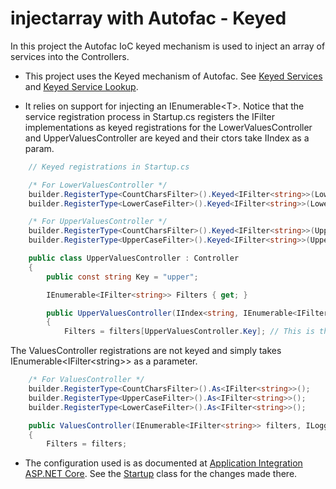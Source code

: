 # injectarray with Autofac - Keyed

In this project the Autofac IoC keyed mechanism is used to inject an array of services into the Controllers.

* This project uses the Keyed mechanism of Autofac.
See [Keyed Services](http://autofac.readthedocs.io/en/latest/advanced/keyed-services.html#keyed-services) and 
[Keyed Service Lookup](http://autofac.readthedocs.io/en/latest/resolve/relationships.html#keyed-service-lookup-iindex-x-b).

* It relies on support for injecting an IEnumerable&lt;T&gt;.
Notice that the service registration process in Startup.cs registers the IFilter implementations as keyed registrations for
the LowerValuesController and UpperValuesController are keyed and their ctors take IIndex as a param.
```cs
    // Keyed registrations in Startup.cs

    /* For LowerValuesController */
    builder.RegisterType<CountCharsFilter>().Keyed<IFilter<string>>(LowerValuesController.Key);
    builder.RegisterType<LowerCaseFilter>().Keyed<IFilter<string>>(LowerValuesController.Key);

    /* For UpperValuesController */
    builder.RegisterType<CountCharsFilter>().Keyed<IFilter<string>>(UpperValuesController.Key);
    builder.RegisterType<UpperCaseFilter>().Keyed<IFilter<string>>(UpperValuesController.Key);
```

```cs
    public class UpperValuesController : Controller
    {
        public const string Key = "upper";

        IEnumerable<IFilter<string>> Filters { get; }

        public UpperValuesController(IIndex<string, IEnumerable<IFilter<string>>> filters, ILogger<ValuesController> logger)
        {
            Filters = filters[UpperValuesController.Key]; // This is the Autofac keyed injected type
```
The ValuesController registrations are not keyed and simply takes IEnumerable<IFilter&lt;string&gt;> as a parameter.
```cs
    /* For ValuesController */
    builder.RegisterType<CountCharsFilter>().As<IFilter<string>>();
    builder.RegisterType<UpperCaseFilter>().As<IFilter<string>>();
    builder.RegisterType<LowerCaseFilter>().As<IFilter<string>>();
```

```cs
    public ValuesController(IEnumerable<IFilter<string>> filters, ILogger<ValuesController> logger)
    {
        Filters = filters;
```

* The configuration used is as documented at [Application Integration ASP.NET Core](http://autofac.readthedocs.io/en/latest/integration/aspnetcore.html).
See the [Startup](Startup.cs) class for the changes made there.
